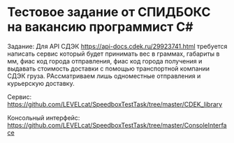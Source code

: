 # Тестовое задание от СПИДБОКС на вакансию программист C#

Задание: 
Для API СДЭК https://api-docs.cdek.ru/29923741.html требуется написать сервис который будет принимать вес в граммах, габариты в мм, фиас код города отправления, фиас код города получения и выдавать стоимость доставки с помощью транспортной компании СДЭК груза. РАссматриваем лишь одноместные отправления и курьерскую доставку.

Сервис: https://github.com/LEVELcat/SpeedboxTestTask/tree/master/CDEK_library

Консольный интерфейс: https://github.com/LEVELcat/SpeedboxTestTask/tree/master/ConsoleInterface